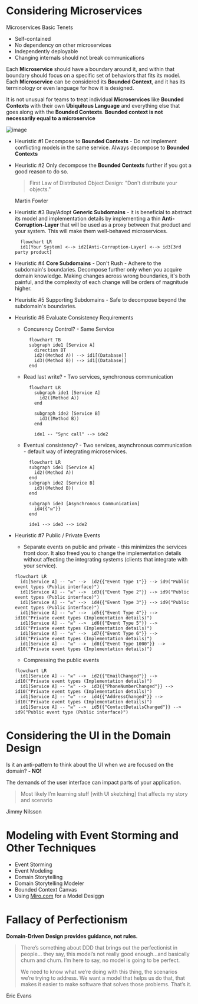 # Considering Microservices

Microservices Basic Tenets

- Self-contained
- No dependency on other microservices
- Independently deployable
- Changing internals should not break communications

Each **Microservice** should have a boundary around it, and within that boundary should focus on a specific set of behaviors that fits its model. Each **Microservice** can be considered its **Bounded Context**, and it has its terminology or even language for how it is designed.

It is not unusual for teams to treat individual **Microservices** like **Bounded Contexts** with their own **Ubiquitous Language** and everything else that goes along with the **Bounded Contexts**. **Bounded context is not necessarily equal to a microservice**

![image](https://user-images.githubusercontent.com/34960418/214265199-cc99422d-aa52-4c1e-9dad-e67ec96c420c.png)

- Heuristic #1 Decompose to **Bounded Contexts** - Do not implement conflicting models in the same service. Always decompose to **Bounded Contexts**
- Heuristic #2 Only decompose the **Bounded Contexts** further if you got a good reason to do so.
  > First Law of Distributed Object Design: "Don't distribute your objects."
  
  Martin Fowler
  
- Heuristic #3 Buy/Adopt **Generic Subdomains** - it is beneficial to abstract its model and implementation details by implementing a thin **Anti-Corruption-Layer** that will be used as a proxy between that product and your system. This will make them well-behaved microservices.
  ```mermaid
    flowchart LR
    id1[Your System] <--> id2[Anti-Corruption-Layer] <--> id3[3rd party product]
  ```

- Heuristic #4 **Core Subdomains** - Don't Rush - Adhere to the subdomain's boundaries. Decompose further only when you acquire domain knowledge. Making changes across wrong boundaries, it's both painful, and the complexity of each change will be orders of magnitude higher.
- Heuristic #5 Supporting Subdomains - Safe to decompose beyond the subdomain's boundaries. 
- Heuristic #6 Evaluate Consistency Requirements
  - Concurency Control? - Same Service
    ```mermaid
      flowchart TB
      subgraph ide1 [Service A]
        direction BT
        id2((Method A)) --> id1[(Database)]
        id3((Method B)) --> id1[(Database)]
      end
    ```
  - Read last write? - Two services, synchronous communication
    ```mermaid
      flowchart LR
        subgraph ide1 [Service A]
          id2((Method A))
        end
        
        subgraph ide2 [Service B]
          id3((Method B))
        end
      
        ide1 -- "Sync call" --> ide2
    ```
  - Eventual consistency? - Two services, asynchronous communication - default way of integrating microservices.
    ```mermaid
      flowchart LR
      subgraph ide1 [Service A]
        id2((Method A))
      end
      subgraph ide2 [Service B]
        id3((Method B))
      end
      
      subgraph ide3 [Asynchronous Communication]
        id4{{"✉️"}}
      end
      
      ide1 --> ide3 --> ide2
    ```
- Heuristic #7 Public / Private Events
  - Separate events on public and private - this minimizes the services front door. It also freed you to change the implementation details without affecting the integrating systems (clients that integrate with your service).
  ```mermaid
  flowchart LR
    id1[Service A] -- "✉️" -->  id2{{"Event Type 1"}} --> id9("Public event types (Public interface)")
    id1[Service A] -- "✉️" -->  id3{{"Event Type 2"}} --> id9("Public event types (Public interface)")
    id1[Service A] -- "✉️" -->  id4{{"Event Type 3"}} --> id9("Public event types (Public interface)")
    id1[Service A] -- "✉️" -->  id5{{"Event Type 4"}} --> id10("Private event types (Implementation details)")
    id1[Service A] -- "✉️" -->  id6{{"Event Type 5"}} --> id10("Private event types (Implementation details)")
    id1[Service A] -- "✉️" -->  id7{{"Event Type 6"}} --> id10("Private event types (Implementation details)")
    id1[Service A] -- "✉️" -->  id8{{"Event Type 1000"}} --> id10("Private event types (Implementation details)")
  ```
  - Compressing the public events
  ```mermaid
  flowchart LR
    id1[Service A] -- "✉️" -->  id2{{"EmailChanged"}} -->  id10("Private event types (Implementation details)")
    id1[Service A] -- "✉️" -->  id3{{"PhoneNumberChanged"}} -->  id10("Private event types (Implementation details)")
    id1[Service A] -- "✉️" -->  id4{{"AddressChanged"}} -->  id10("Private event types (Implementation details)")
    id1[Service A] -- "✉️" -->  id5{{"ContactDetailsChanged"}} --> id9("Public event type (Public interface)")
  ```

# Considering the UI in the Domain Design

Is it an anti-pattern to think about the UI when we are focused on the domain?
**- NO!**

The demands of the user interface can impact parts of your application.

> Most likely I’m learning stuff [with UI sketching] that affects my story and scenario

Jimmy Nilsson


# Modeling with Event Storming and Other Techniques

- Event Storming
- Event Modeling
- Domain Storytelling
- Domain Storytelling Modeler
- Bounded Context Canvas
- Using [Miro.com](miro.com) for a Model Desiggn

# Fallacy of Perfectionism

**Domain-Driven Design provides guidance, not rules.**

> There’s something about DDD that brings out the perfectionist in people… they say, this model’s not really good enough…and basically churn and churn. I’m here to say, no model is going to be perfect.
>
> We need to know what we’re doing with this thing, the scenarios we’re trying to address. We want a model that helps us do that, that makes it easier to make software that solves those problems. That’s it.

Eric Evans


